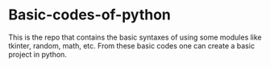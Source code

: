 # Basic-codes-of-python
This is the repo that contains the basic syntaxes of using some modules like tkinter, random, math, etc.
From these basic codes one can create a basic project in python.
